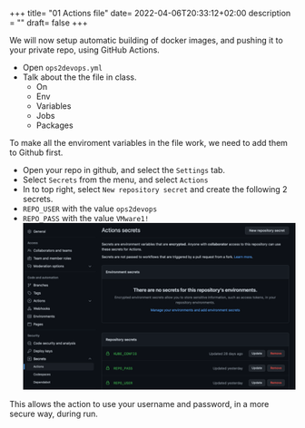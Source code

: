+++
title= "01 Actions file"
date= 2022-04-06T20:33:12+02:00
description = ""
draft= false
+++

We will now setup automatic building of docker images, and pushing it to your private repo, using GitHub Actions.

- Open `ops2devops.yml`
- Talk about the the file in class.
    - On
    - Env
    - Variables
    - Jobs
    - Packages

To make all the enviroment variables in the file work, we need to add them to Github first.

- Open your repo in github, and select the `Settings` tab.
- Select `Secrets` from the menu, and select `Actions`
- In to top right, select `New repository secret` and create the following 2 secrets.
- `REPO_USER` with the value `ops2devops`
- `REPO_PASS` with the value `VMware1!`
![Github Secret](/images/github_secrets.png)

This allows the action to use your username and password, in a more secure way, during run.